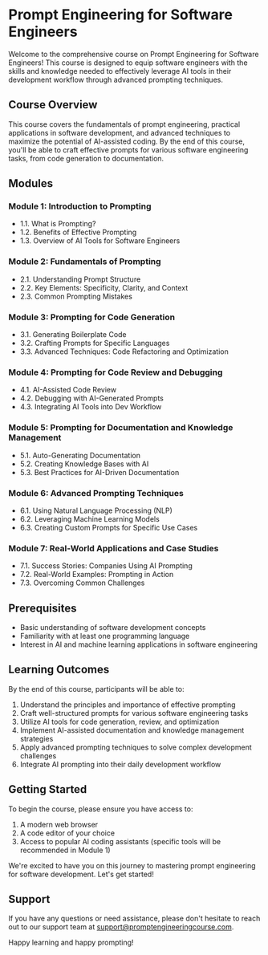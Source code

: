 # Prompt Engineering for Software Engineers

Welcome to the comprehensive course on Prompt Engineering for Software Engineers! This course is designed to equip software engineers with the skills and knowledge needed to effectively leverage AI tools in their development workflow through advanced prompting techniques.

## Course Overview

This course covers the fundamentals of prompt engineering, practical applications in software development, and advanced techniques to maximize the potential of AI-assisted coding. By the end of this course, you'll be able to craft effective prompts for various software engineering tasks, from code generation to documentation.

## Modules

### Module 1: Introduction to Prompting
- 1.1. What is Prompting?
- 1.2. Benefits of Effective Prompting
- 1.3. Overview of AI Tools for Software Engineers

### Module 2: Fundamentals of Prompting
- 2.1. Understanding Prompt Structure
- 2.2. Key Elements: Specificity, Clarity, and Context
- 2.3. Common Prompting Mistakes

### Module 3: Prompting for Code Generation
- 3.1. Generating Boilerplate Code
- 3.2. Crafting Prompts for Specific Languages
- 3.3. Advanced Techniques: Code Refactoring and Optimization

### Module 4: Prompting for Code Review and Debugging
- 4.1. AI-Assisted Code Review
- 4.2. Debugging with AI-Generated Prompts
- 4.3. Integrating AI Tools into Dev Workflow

### Module 5: Prompting for Documentation and Knowledge Management
- 5.1. Auto-Generating Documentation
- 5.2. Creating Knowledge Bases with AI
- 5.3. Best Practices for AI-Driven Documentation

### Module 6: Advanced Prompting Techniques
- 6.1. Using Natural Language Processing (NLP)
- 6.2. Leveraging Machine Learning Models
- 6.3. Creating Custom Prompts for Specific Use Cases

### Module 7: Real-World Applications and Case Studies
- 7.1. Success Stories: Companies Using AI Prompting
- 7.2. Real-World Examples: Prompting in Action
- 7.3. Overcoming Common Challenges

## Prerequisites

- Basic understanding of software development concepts
- Familiarity with at least one programming language
- Interest in AI and machine learning applications in software engineering

## Learning Outcomes

By the end of this course, participants will be able to:

1. Understand the principles and importance of effective prompting
2. Craft well-structured prompts for various software engineering tasks
3. Utilize AI tools for code generation, review, and optimization
4. Implement AI-assisted documentation and knowledge management strategies
5. Apply advanced prompting techniques to solve complex development challenges
6. Integrate AI prompting into their daily development workflow

## Getting Started

To begin the course, please ensure you have access to:

1. A modern web browser
2. A code editor of your choice
3. Access to popular AI coding assistants (specific tools will be recommended in Module 1)

We're excited to have you on this journey to mastering prompt engineering for software development. Let's get started!

## Support

If you have any questions or need assistance, please don't hesitate to reach out to our support team at [support@promptengineeringcourse.com](mailto:bharanisrinivas91@gmail.com).

Happy learning and happy prompting!
